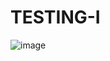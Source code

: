 # TESTING-I

![image](https://user-images.githubusercontent.com/93353219/225708846-c58283f3-0836-4998-8925-25027b40a530.png)

